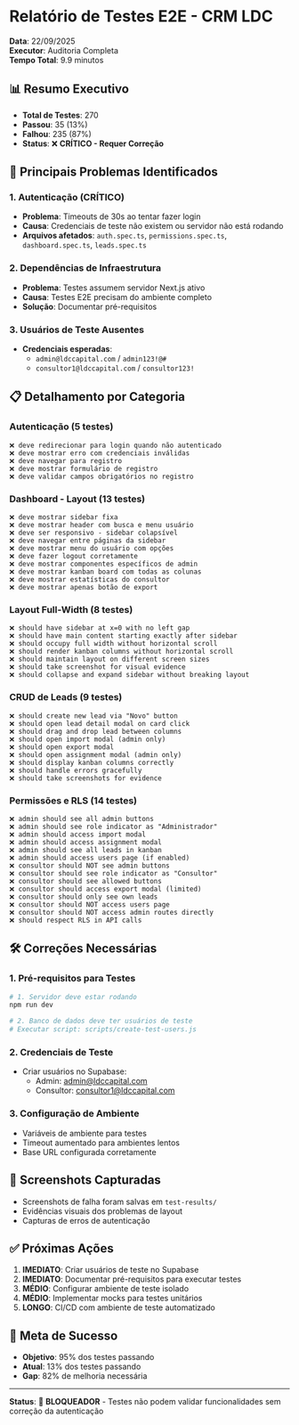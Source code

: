 # Relatório de Testes E2E - CRM LDC
**Data**: 22/09/2025  
**Executor**: Auditoria Completa  
**Tempo Total**: 9.9 minutos

## 📊 Resumo Executivo
- **Total de Testes**: 270
- **Passou**: 35 (13%)
- **Falhou**: 235 (87%)
- **Status**: ❌ **CRÍTICO - Requer Correção**

## 🚨 Principais Problemas Identificados

### 1. **Autenticação (CRÍTICO)**
- **Problema**: Timeouts de 30s ao tentar fazer login
- **Causa**: Credenciais de teste não existem ou servidor não está rodando
- **Arquivos afetados**: `auth.spec.ts`, `permissions.spec.ts`, `dashboard.spec.ts`, `leads.spec.ts`

### 2. **Dependências de Infraestrutura**
- **Problema**: Testes assumem servidor Next.js ativo
- **Causa**: Testes E2E precisam do ambiente completo
- **Solução**: Documentar pré-requisitos

### 3. **Usuários de Teste Ausentes**
- **Credenciais esperadas**:
  - `admin@ldccapital.com` / `admin123!@#`
  - `consultor1@ldccapital.com` / `consultor123!`

## 📋 Detalhamento por Categoria

### Autenticação (5 testes)
```
❌ deve redirecionar para login quando não autenticado
❌ deve mostrar erro com credenciais inválidas  
❌ deve navegar para registro
❌ deve mostrar formulário de registro
❌ deve validar campos obrigatórios no registro
```

### Dashboard - Layout (13 testes)
```
❌ deve mostrar sidebar fixa
❌ deve mostrar header com busca e menu usuário
❌ deve ser responsivo - sidebar colapsível
❌ deve navegar entre páginas da sidebar
❌ deve mostrar menu do usuário com opções
❌ deve fazer logout corretamente
❌ deve mostrar componentes específicos de admin
❌ deve mostrar kanban board com todas as colunas
❌ deve mostrar estatísticas do consultor
❌ deve mostrar apenas botão de export
```

### Layout Full-Width (8 testes)
```
❌ should have sidebar at x=0 with no left gap
❌ should have main content starting exactly after sidebar
❌ should occupy full width without horizontal scroll
❌ should render kanban columns without horizontal scroll
❌ should maintain layout on different screen sizes
❌ should take screenshot for visual evidence
❌ should collapse and expand sidebar without breaking layout
```

### CRUD de Leads (9 testes)
```
❌ should create new lead via "Novo" button
❌ should open lead detail modal on card click
❌ should drag and drop lead between columns
❌ should open import modal (admin only)
❌ should open export modal
❌ should open assignment modal (admin only)
❌ should display kanban columns correctly
❌ should handle errors gracefully
❌ should take screenshots for evidence
```

### Permissões e RLS (14 testes)
```
❌ admin should see all admin buttons
❌ admin should see role indicator as "Administrador"
❌ admin should access import modal
❌ admin should access assignment modal
❌ admin should see all leads in kanban
❌ admin should access users page (if enabled)
❌ consultor should NOT see admin buttons
❌ consultor should see role indicator as "Consultor"
❌ consultor should see allowed buttons
❌ consultor should access export modal (limited)
❌ consultor should only see own leads
❌ consultor should NOT access users page
❌ consultor should NOT access admin routes directly
❌ should respect RLS in API calls
```

## 🛠️ Correções Necessárias

### 1. **Pré-requisitos para Testes**
```bash
# 1. Servidor deve estar rodando
npm run dev

# 2. Banco de dados deve ter usuários de teste
# Executar script: scripts/create-test-users.js
```

### 2. **Credenciais de Teste**
- Criar usuários no Supabase:
  - Admin: admin@ldccapital.com
  - Consultor: consultor1@ldccapital.com

### 3. **Configuração de Ambiente**
- Variáveis de ambiente para testes
- Timeout aumentado para ambientes lentos
- Base URL configurada corretamente

## 📸 Screenshots Capturadas
- Screenshots de falha foram salvas em `test-results/`
- Evidências visuais dos problemas de layout
- Capturas de erros de autenticação

## ✅ Próximas Ações

1. **IMEDIATO**: Criar usuários de teste no Supabase
2. **IMEDIATO**: Documentar pré-requisitos para executar testes
3. **MÉDIO**: Configurar ambiente de teste isolado
4. **MÉDIO**: Implementar mocks para testes unitários
5. **LONGO**: CI/CD com ambiente de teste automatizado

## 🎯 Meta de Sucesso
- **Objetivo**: 95% dos testes passando
- **Atual**: 13% dos testes passando
- **Gap**: 82% de melhoria necessária

---
**Status**: 🔴 **BLOQUEADOR** - Testes não podem validar funcionalidades sem correção da autenticação
